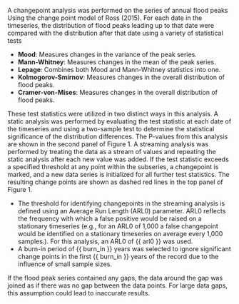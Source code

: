 A changepoint analysis was performed on the series of annual flood peaks Using the change point model of Ross (2015). For each date in the timeseries, the distribution of flood peaks leading up to that date were compared with the distribution after that date using a variety of statistical tests

 - **Mood**: Measures changes in the variance of the peak series.
 - **Mann-Whitney**: Measures changes in the mean of the peak series.
 - **Lepage**: Combines both Mood and Mann-Whitney statistics into one.
 - **Kolmogorov-Smirnov**: Measures changes in the overall distribution of flood peaks.
 - **Cramer-von-Mises**: Measures changes in the overall distribution of flood peaks.

These test statistics were utilized in two distinct ways in this analysis.  A static analysis was performed by evaluating the test statistic at each date of the timeseries and using a two-sample test to determine the statistical significance of the distribution differences.  The P-values from this analysis are shown in the second panel of Figure 1.
A streaming analysis was performed by treating the data as a stream of values and repeating the static analysis after each new value was added. If the test statistic exceeds a specified threshold at any point within the subseries, a changepoint is marked, and a new data series is initialized for all further test statistics. The resulting change points are shown as dashed red lines in the top panel of Figure 1.

 - The threshold for identifying changepoints in the streaming analysis is defined using an Average Run Length (ARL0) parameter. ARL0 reflects the frequency with which a false positive would be raised on a stationary timeseries (e.g., for an ARL0 of 1,000 a false changepoint would be identified on a stationary timeseries on average every 1,000 samples.).  For this analysis, an ARL0 of {{ arl0 }} was used.
 - A burn-in period of {{ burn_in }} years was selected to ignore significant change points in the first {{ burn_in }} years of the record due to the influence of small sample sizes.

If the flood peak series contained any gaps, the data around the gap was joined as if there was no gap between the data points. For large data gaps, this assumption could lead to inaccurate results.

